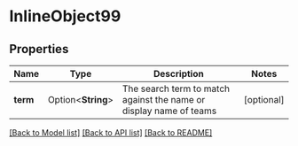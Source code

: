 # InlineObject99

## Properties

Name | Type | Description | Notes
------------ | ------------- | ------------- | -------------
**term** | Option<**String**> | The search term to match against the name or display name of teams | [optional]

[[Back to Model list]](../README.md#documentation-for-models) [[Back to API list]](../README.md#documentation-for-api-endpoints) [[Back to README]](../README.md)


